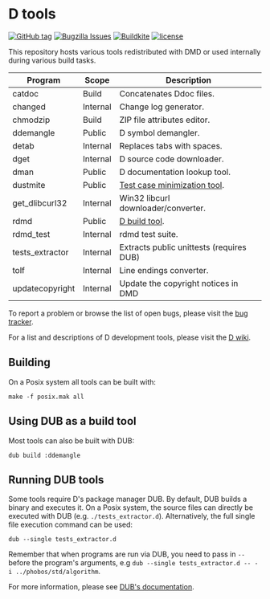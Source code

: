 D tools
=======

[![GitHub tag](https://img.shields.io/github/tag/dlang/tools.svg?maxAge=86400)](https://github.com/dlang/tools/releases)
[![Bugzilla Issues](https://img.shields.io/badge/issues-Bugzilla-green.svg)](https://issues.dlang.org/buglist.cgi?component=tools&list_id=220149&product=D&resolution=---)
[![Buildkite](https://img.shields.io/buildkite/8cc605b3a89338bc41b144efcd5226acfe6b91c844a8a27ad9/master.svg?logo=dependabot&style=flat&label=buildkite)](https://buildkite.com/dlang/tools)
[![license](https://img.shields.io/github/license/dlang/tools.svg)](https://github.com/dlang/tools/blob/master/LICENSE.txt)

This repository hosts various tools redistributed with DMD or used
internally during various build tasks.

Program                | Scope    | Description
---------------------- | -------- | -----------------------------------------
catdoc                 | Build    | Concatenates Ddoc files.
changed                | Internal | Change log generator.
chmodzip               | Build    | ZIP file attributes editor.
ddemangle              | Public   | D symbol demangler.
detab                  | Internal | Replaces tabs with spaces.
dget                   | Internal | D source code downloader.
dman                   | Public   | D documentation lookup tool.
dustmite               | Public   | [Test case minimization tool](https://github.com/CyberShadow/DustMite/wiki).
get_dlibcurl32         | Internal | Win32 libcurl downloader/converter.
rdmd                   | Public   | [D build tool](http://dlang.org/rdmd.html).
rdmd_test              | Internal | rdmd test suite.
tests_extractor 	   | Internal | Extracts public unittests (requires DUB)
tolf                   | Internal | Line endings converter.
updatecopyright        | Internal | Update the copyright notices in DMD

To report a problem or browse the list of open bugs, please visit the
[bug tracker](http://issues.dlang.org/).

For a list and descriptions of D development tools, please visit the
[D wiki](http://wiki.dlang.org/Development_tools).

Building
--------

On a Posix system all tools can be built with:

```
make -f posix.mak all
```

Using DUB as a build tool
-------------------------

Most tools can also be built with DUB:

```
dub build :ddemangle
```

Running DUB tools
-----------------

Some tools require D's package manager DUB.
By default, DUB builds a binary and executes it. On a Posix system,
the source files can directly be executed with DUB (e.g. `./tests_extractor.d`).
Alternatively, the full single file execution command can be used:

```
dub --single tests_extractor.d
```

Remember that when programs are run via DUB, you need to pass in `--` before
the program's arguments, e.g `dub --single tests_extractor.d -- -i ../phobos/std/algorithm`.

For more information, please see [DUB's documentation][dub-doc].

[dub-doc]: https://code.dlang.org/docs/commandline
